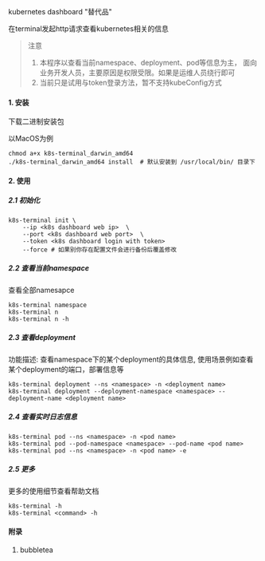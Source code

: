 kubernetes dashboard "替代品"

在terminal发起http请求查看kubernetes相关的信息

> 注意 
>
> 1. 本程序以查看当前namespace、deployment、pod等信息为主， 面向业务开发人员，主要原因是权限受限。如果是运维人员绕行即可
> 2. 当前只是试用与token登录方法，暂不支持kubeConfig方式 

#### 1. 安装

下载二进制安装包

以MacOS为例

```shell script
chmod a+x k8s-terminal_darwin_amd64
./k8s-terminal_darwin_amd64 install  # 默认安装到 /usr/local/bin/ 目录下
```

#### 2. 使用

##### 2.1 初始化

```shell script
k8s-terminal init \ 
    --ip <k8s dashboard web ip>  \
    --port <k8s dashboard web port>  \
    --token <k8s dashboard login with token>
    --force # 如果别你存在配置文件会进行备份后覆盖修改
````

##### 2.2 查看当前namespace

查看全部namesapce

````shell script
k8s-terminal namespace 
k8s-terminal n
k8s-terminal n -h 
````

##### 2.3 查看deployment 

功能描述: 查看namespace下的某个deployment的具体信息, 使用场景例如查看某个deployment的端口，部署信息等

```shell script
k8s-terminal deployment --ns <namespace> -n <deployment name>
k8s-terminal deployment --deployment-namespace <namespace> --deployment-name <deployment name>
```

##### 2.4 查看实时日志信息

````shell script
k8s-terminal pod --ns <namespace> -n <pod name>
k8s-terminal pod --pod-namespace <namespace> --pod-name <pod name>
k8s-terminal pod --ns <namespace> -n <pod name> -e
````

##### 2.5 更多

更多的使用细节查看帮助文档

````shell script
k8s-terminal -h
k8s-terminal <command> -h
````

#### 附录

1. bubbletea



